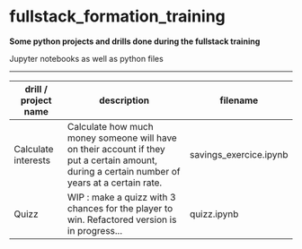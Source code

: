 # fullstack_formation_training
**Some python projects and drills done during the fullstack training**

Jupyter notebooks as well as python files

-------------------------------

|drill / project name | description |filename|
|--|--|--|
|Calculate interests| Calculate how much money someone will have on their account if they put a certain amount, during a certain number of years at a certain rate.| savings_exercice.ipynb|
| Quizz| WIP : make a quizz with 3 chances for the player to win. Refactored version is in progress...| quizz.ipynb|
